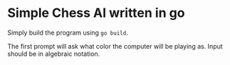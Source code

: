 # Simple Chess AI written in go

Simply build the program using `go build`.

The first prompt will ask what color the computer will be playing as.
Input should be in algebraic notation.
